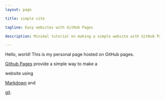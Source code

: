 ```yaml
---
layout: page 

title: simple site 

tagline: Easy websites with GitHub Pages 

description: Minimal tutorial on making a simple website with GitHub Pages 

--- 
```


 

Hello, world! This is my personal page hosted on GitHub pages. 

 

[Github Pages](https://pages.github.com) provide a simple way to make a 

website using 

[Markdown](https://daringfireball.net/projects/markdown/) and 

[git](https://git-scm.com). 